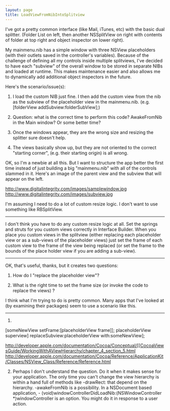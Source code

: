 ```yaml
---
layout: page
title: LoadViewFromNibIntoSplitview
---
```




I've got a pretty common interface (like Mail, iTunes, etc) with the basic dual splitter. (Folder List on left, then another NSSplitView on right with contents of folder at top right and object inspector on lower right).

My mainmenu.nib has a simple window with three NSView placeholders (with their outlets saved in the controller's variables).  Because of the challenge of defining all my controls inside multiple splitviews, I've decided to have each "subview" of the overall window to be stored in separate NIBs and loaded at runtime.  This makes maintenance easier and also allows me to dynamically add additional object inspectors in the future.

Here's the scenario/issue(s):

1. I load the custom NIB just fine.  I then add the custom view from the nib as the subview of the placeholder view in the mainmenu.nib.  (e.g. [folderView addSubview:folderSubView];)

2. Question: what is the correct time to perform this code?  AwakeFromNib in the Main window?  Or some better time?

3. Once the windows appear, they are the wrong size and resizing the splitter sure doesn't help.

4. The views basically show up, but they are not oriented to the correct "starting corner", (e.g. their starting origin) is all wrong.


OK, so I'm a newbie at all this.  But I want to structure the app better the first time instead of just building a big "mainmenu.nib" with all of the controls slammed in it.  Here's an image of the parent view and the subview that will appear on the left.  

http://www.digitalintegrity.com/images/samplewindow.jpg
http://www.digitalintegrity.com/images/subview.jpg

I'm assuming I need to do a lot of custom resize logic.  I don't want to use something like RBSplitView. 

----
I don't think you have to do any custom resize logic at all.
Set the springs and struts for you custom views correctly in Interface Builder.
When you place you custom views in the splitview (either replacing each placeholder view or as a sub-views of the placeholder views) just set the frame of each custom view to the frame of the view being replaced (or set the frame to the bounds of the place holder view if you are adding a sub-view).

----
OK, that's useful, thanks,  but it creates two questions:

1. How do I "replace the placeholder view"?

2. What is the right time to set the frame size (or invoke the code to replace the views) ?


I think what I'm trying to do is pretty common.  Many apps that I've looked at (by examining their packages) seem to use a scenario like this.

----

1.     
[someNewView setFrame:[placeholderView frame]];
placeholderView superview] replaceSubview:placeholderView  with:someNewView];


http://developer.apple.com/documentation/Cocoa/Conceptual/[[CocoaViewsGuide/WorkingWithAViewHierarchy/chapter_4_section_5.html
http://developer.apple.com/documentation/Cocoa/Reference/ApplicationKit/Classes/NSView_Class/Reference/Reference.html

2. Perhaps I don't understand the question.  Do it when it makes sense for your application.  The only time you can't change the view hierarchy is within a hand full of methods like -drawRect: that depend on the hierarchy.  -awakeFromNib is a possibility.  In a NSDocument based application, - (void)windowControllerDidLoadNib:(NSWindowController *)windowController is an option.  You might do it in response to a user action.

